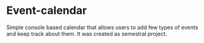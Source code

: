 # Event-calendar
Simple console based calendar that allows users to add few types of events and keep track about them. It was created as semestral project.
